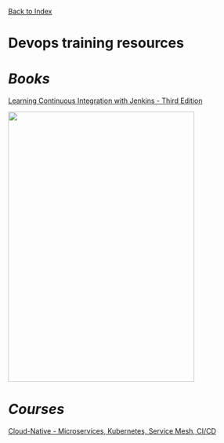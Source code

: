 [Back to Index](index.html)

# Devops training resources

# ***Books***

[Learning Continuous Integration with Jenkins - Third Edition](https://learning.oreilly.com/library/view/learning-continuous-integration/9781835087732/)

<img src="https://learning.oreilly.com/api/v2/epubs/urn:orm:book:9781835087732/files/image/Cover.png" width="380" height="550" />

# ***Courses***

[Cloud-Native - Microservices, Kubernetes, Service Mesh, CI/CD](https://learning.oreilly.com/course/cloud-native-microservices/9781837023332/)
